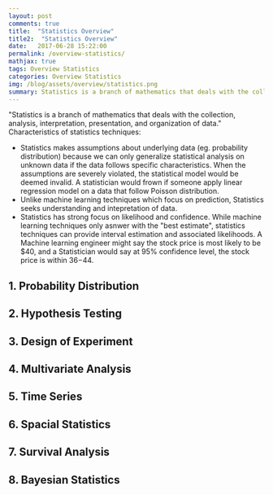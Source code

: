 ```yaml
---
layout: post
comments: true
title:  "Statistics Overview"
title2:  "Statistics Overview"
date:   2017-06-28 15:22:00
permalink: /overview-statistics/
mathjax: true
tags: Overview Statistics
categories: Overview Statistics
img: /blog/assets/overview/statistics.png
summary: Statistics is a branch of mathematics that deals with the collection, analysis, interpretation, presentation, and organization of data...
---
```



"Statistics is a branch of mathematics that deals with the collection, analysis, interpretation, presentation, and organization of data."
Characteristics of statistics techniques:
* Statistics makes assumptions about underlying data (eg. probability distribution) because we can only generalize statistical analysis on unknown data if the data follows specific characteristics. When the assumptions are severely violated, the statistical model would be deemed invalid. A statistician would frown if someone apply linear regression model on a data that follow Poisson distribution.
* Unlike machine learning techniques which focus on prediction, Statistics seeks understanding and intepretation of data.
* Statistics has strong focus on likelihood and confidence. While machine learning techniques only asnwer with the "best estimate", statistics techniques can provide interval estimation and associated likelihoods. A Machine learning engineer might say the stock price is most likely to be $40, and a Statistician would say at 95% confidence level, the stock price is within $36-$44.

## 1. Probability Distribution

## 2. Hypothesis Testing

## 3. Design of Experiment

## 4. Multivariate Analysis

## 5. Time Series

## 6. Spacial Statistics

## 7. Survival Analysis

## 8. Bayesian Statistics

